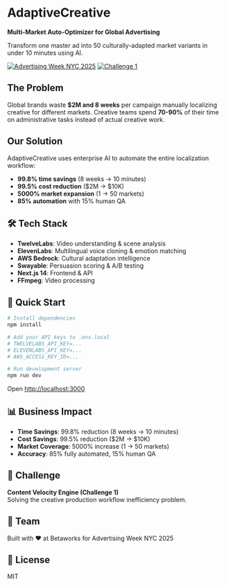 # AdaptiveCreative 

**Multi-Market Auto-Optimizer for Global Advertising**

Transform one master ad into 50 culturally-adapted market variants in under 10 minutes using AI.

[![Advertising Week NYC 2025](https://img.shields.io/badge/Advertising%20Week-NYC%202025-blue)](https://advertisingweek.com)
[![Challenge 1](https://img.shields.io/badge/Challenge-Content%20Velocity%20Engine-green)](https://devpost.com)

##  The Problem

Global brands waste **$2M and 8 weeks** per campaign manually localizing creative for different markets. Creative teams spend **70-90%** of their time on administrative tasks instead of actual creative work.

##  Our Solution

AdaptiveCreative uses enterprise AI to automate the entire localization workflow:

- **99.8% time savings** (8 weeks → 10 minutes)
- **99.5% cost reduction** ($2M → $10K)
- **5000% market expansion** (1 → 50 markets)
- **85% automation** with 15% human QA
## 🛠️ Tech Stack

- **TwelveLabs**: Video understanding & scene analysis
- **ElevenLabs**: Multilingual voice cloning & emotion matching
- **AWS Bedrock**: Cultural adaptation intelligence
- **Swayable**: Persuasion scoring & A/B testing
- **Next.js 14**: Frontend & API
- **FFmpeg**: Video processing

## 🏃 Quick Start

```bash
# Install dependencies
npm install

# Add your API keys to .env.local
# TWELVELABS_API_KEY=...
# ELEVENLABS_API_KEY=...
# AWS_ACCESS_KEY_ID=...

# Run development server
npm run dev
```

Open [http://localhost:3000](http://localhost:3000)

## 📊 Business Impact

- **Time Savings**: 99.8% reduction (8 weeks → 10 minutes)
- **Cost Savings**: 99.5% reduction ($2M → $10K)
- **Market Coverage**: 5000% increase (1 → 50 markets)
- **Accuracy**: 85% fully automated, 15% human QA

## 🎯 Challenge

**Content Velocity Engine (Challenge 1)**  
Solving the creative production workflow inefficiency problem.

## 👥 Team

Built with ❤️ at Betaworks for Advertising Week NYC 2025

## 📝 License

MIT

